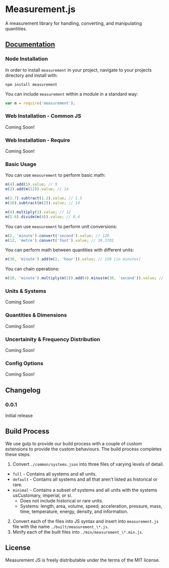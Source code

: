 Measurement.js
==============

A measurement library for handling, converting, and manipulating quantities.

## [Documentation](http://measurementjs.com/)

### Node Installation

In order to install `measurement` in your project, navigate to your projects directory and install with:

````
npm install measurement
````
You can include `measurement` within a module in a standard way:
````javascript
var m = require('measurement');
````
### Web Installation - Common JS
Coming Soon!
### Web Installation - Require
Coming Soon!
### Basic Usage
You can use `measurement` to perform basic math:
````javascript
m(4).add(5).value; // 9
m(2).add(m(12)).value; // 14

m(2.7).subtract(1.2).value; // 1.5
m(16).subtract(m(2)).value; // 14

m(4).multiply(3).value; // 12
m(1.6).divide(m(4)).value; // 0.4
````
You can use `measurement` to perform unit conversions:
````javascript
m(2, 'minute').convert('second').value; // 120
m(12, 'metre').convert('foot').value; // 39.3701
````
You can perform math between quantities with different units:
````javascript
m(30, 'minute').add(m(2, 'hour')).value; // 150 [in minutes]
````
You can chain operations:
````javascript
m(10, 'minute').multiply(m(2)).add(4).minus(m(30, 'second')).value; // 23.5
````
### Units & Systems
Coming Soon!

### Quantities & Dimensions
Coming Soon!

### Uncertainity & Frequency Distribution
Coming Soon!

### Config Options
Coming Soon!

## Changelog

### 0.0.1
Initial release

## Build Process

We use gulp to provide our build process with a couple of custom extensions to provide the custom behaviours. The build process completes these steps:

 1. Convert `./common/systems.json` into three files of varying levels of detail.
  - `full` - Contains all systems and all units.
  - `default` - Contains all systems and all that aren't listed as historical or rare.
  - `minimal` - Contains a subset of systems and all units with the systems usCustomary, imperial, or si.
     - Does not include historical or rare units.
     - Systems: length, area, volume, speed, acceleration, pressure, mass, time, temperature, energy, density, and information.
 2. Convert each of the files into JS syntax and insert into `measurement.js` file with the name `./built/measurement_\*.js`.
 3. Minify each of the built files into `./min/measurement_\*.min.js`.

## License
Measurement JS is freely distributable under the terms of the MIT license.
